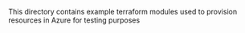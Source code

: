This directory contains example terraform modules used to provision resources in Azure for testing purposes